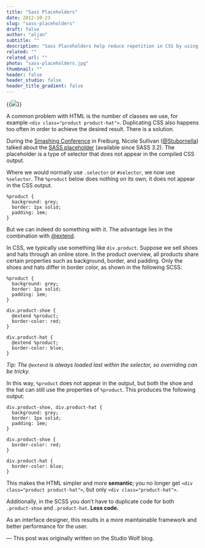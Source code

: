 ```yaml
---
title: "Sass Placeholders"
date: 2012-10-23
slug: "sass-placeholders"
draft: false
author: "aljan"
subtitle: ""
description: "Sass Placeholders help reduce repetition in CSS by using the %selector. Through @extend, we can apply common styles without duplicating code in the output."
related: ""
related_url: ""
photo: "sass-placeholders.jpg"
thumbnail: ""
header: false
header_studio: false
header_title_gradient: false
---
```


{{<image src="sass-placeholders.jpg">}}

A common problem with HTML is the number of classes we use, for example `<div class="product product-hat">`. Duplicating CSS also happens too often in order to achieve the desired result. There is a solution.

During the [Smashing Conference](http://smashingconf.com/) in Freiburg, Nicole Sullivan ([@Stubornella](https://twitter.com/stubbornella)) talked about the [SASS placeholder](http://sass-lang.com/docs/yardoc/file.SASS_REFERENCE.html#placeholder_selectors_) (available since SASS 3.2). The placeholder is a type of selector that does not appear in the compiled CSS output.

Where we would normally use `.selector` or `#selector`, we now use `%selector`. The `%product` below does nothing on its own; it does not appear in the CSS output.

```
%product {
  background: grey;
  border: 1px solid;
  padding: 1em;
}
```

But we can indeed do something with it. The advantage lies in the combination with [@extend](http://sass-lang.com/docs/yardoc/file.SASS_REFERENCE.html#extend).

In CSS, we typically use something like `div.product`. Suppose we sell shoes and hats through an online store. In the product overview, all products share certain properties such as background, border, and padding. Only the shoes and hats differ in border color, as shown in the following SCSS:

```
%product {
  background: grey;
  border: 1px solid;
  padding: 1em;
}

div.product-shoe {
  @extend %product;
  border-color: red;
}

div.product-hat {
  @extend %product;
  border-color: blue;
}
```

*Tip: The `@extend` is always loaded last within the selector, so overriding can be tricky.*

In this way, `%product` does not appear in the output, but both the shoe and the hat can still use the properties of `%product`. This produces the following output:

```
div.product-shoe, div.product-hat {
  background: grey;
  border: 1px solid;
  padding: 1em;
}

div.product-shoe {
  border-color: red;
}

div.product-hat {
  border-color: blue;
}
```

This makes the HTML simpler and more **semantic**; you no longer get `<div class="product product-hat">`, but only `<div class="product-hat">`.

Additionally, in the SCSS you don’t have to duplicate code for both `.product-shoe` and `.product-hat`. **Less code.**

As an interface designer, this results in a more maintainable framework and better performance for the user.

— This post was originally written on the Studio Wolf blog.